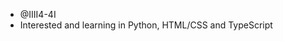- @IIII4-4I
- Interested and learning in Python, HTML/CSS and TypeScript

<!---
IIII4-4I/IIII4-4I is a ✨ special ✨ repository because its `README.md` (this file) appears on your GitHub profile.
You can click the Preview link to take a look at your changes.
--->
